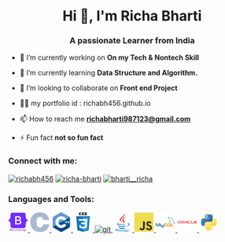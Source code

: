 <h1 align="center">Hi 👋, I'm Richa Bharti</h1>
<h3 align="center">A passionate Learner from India</h3>

- 🔭 I’m currently working on **On my Tech & Nontech Skill**

- 🌱 I’m currently learning **Data Structure and Algorithm.**

- 👯 I’m looking to collaborate on **Front end Project**

- 👨‍💻 my portfolio id : richabh456.github.io

- 📫 How to reach me **richabharti987123@gmail.com**

- ⚡ Fun fact **not so fun fact**

<h3 align="left">Connect with me:</h3>
<p align="left">
<a href="https://dev.to/richabh456" target="blank"><img align="center" src="https://cdn.jsdelivr.net/npm/simple-icons@3.0.1/icons/dev-dot-to.svg" alt="richabh456" height="30" width="40" /></a>
<a href="https://linkedin.com/in/richa-bharti" target="blank"><img align="center" src="https://cdn.jsdelivr.net/npm/simple-icons@3.0.1/icons/linkedin.svg" alt="richa-bharti" height="30" width="40" /></a>
<a href="https://instagram.com/bharti__richa" target="blank"><img align="center" src="https://cdn.jsdelivr.net/npm/simple-icons@3.0.1/icons/instagram.svg" alt="bharti__richa" height="30" width="40" /></a>
</p>

<h3 align="left">Languages and Tools:</h3>
<p align="left"> <a href="https://getbootstrap.com" target="_blank"> <img src="https://raw.githubusercontent.com/devicons/devicon/master/icons/bootstrap/bootstrap-plain-wordmark.svg" alt="bootstrap" width="40" height="40"/> </a> <a href="https://www.cprogramming.com/" target="_blank"> <img src="https://raw.githubusercontent.com/devicons/devicon/master/icons/c/c-original.svg" alt="c" width="40" height="40"/> </a> <a href="https://www.w3schools.com/cpp/" target="_blank"> <img src="https://raw.githubusercontent.com/devicons/devicon/master/icons/cplusplus/cplusplus-original.svg" alt="cplusplus" width="40" height="40"/> </a> <a href="https://www.w3schools.com/css/" target="_blank"> <img src="https://raw.githubusercontent.com/devicons/devicon/master/icons/css3/css3-original-wordmark.svg" alt="css3" width="40" height="40"/> </a> <a href="https://git-scm.com/" target="_blank"> <img src="https://www.vectorlogo.zone/logos/git-scm/git-scm-icon.svg" alt="git" width="40" height="40"/> </a> <a href="https://www.java.com" target="_blank"> <img src="https://raw.githubusercontent.com/devicons/devicon/master/icons/java/java-original.svg" alt="java" width="40" height="40"/> </a> <a href="https://developer.mozilla.org/en-US/docs/Web/JavaScript" target="_blank"> <img src="https://raw.githubusercontent.com/devicons/devicon/master/icons/javascript/javascript-original.svg" alt="javascript" width="40" height="40"/> </a> <a href="https://www.mysql.com/" target="_blank"> <img src="https://raw.githubusercontent.com/devicons/devicon/master/icons/mysql/mysql-original-wordmark.svg" alt="mysql" width="40" height="40"/> </a> <a href="https://www.oracle.com/" target="_blank"> <img src="https://raw.githubusercontent.com/devicons/devicon/master/icons/oracle/oracle-original.svg" alt="oracle" width="40" height="40"/> </a> <a href="https://www.python.org" target="_blank"> <img src="https://raw.githubusercontent.com/devicons/devicon/master/icons/python/python-original.svg" alt="python" width="40" height="40"/> </a> </p>

